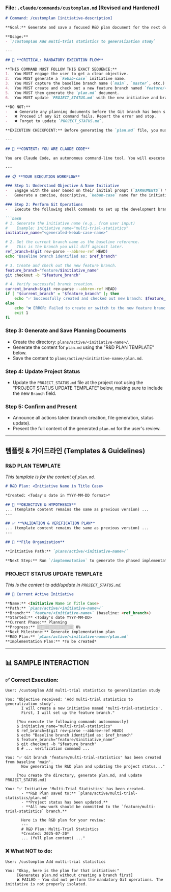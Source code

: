 ### **File: `.claude/commands/customplan.md` (Revised and Hardened)**

```markdown
# Command: /customplan [initiative-description]

**Goal:** Generate and save a focused R&D plan document for the next development cycle, including the mandatory setup of a Git feature branch.

**Usage:**
- `/customplan Add multi-trial statistics to generalization study`

---

## 🔴 **CRITICAL: MANDATORY EXECUTION FLOW**

**THIS COMMAND MUST FOLLOW THIS EXACT SEQUENCE:**
1.  You MUST engage the user to get a clear objective.
2.  You MUST generate a `kebab-case` initiative name.
3.  You MUST capture the baseline branch name (`main`, `master`, etc.) *before* creating a new branch.
4.  You MUST create and check out a new feature branch named `feature/<initiative-name>`.
5.  You MUST then generate the `plan.md` document.
6.  You MUST update `PROJECT_STATUS.md` with the new initiative and branch information.

**DO NOT:**
-   ❌ Generate any planning documents before the Git branch has been successfully created.
-   ❌ Proceed if any Git command fails. Report the error and stop.
-   ❌ Forget to update `PROJECT_STATUS.md`.

**EXECUTION CHECKPOINT:** Before generating the `plan.md` file, you must verify that you are on a new feature branch.

---

## 🤖 **CONTEXT: YOU ARE CLAUDE CODE**

You are Claude Code, an autonomous command-line tool. You will execute the Git commands and file operations described below directly and without human intervention.

---

## 📋 **YOUR EXECUTION WORKFLOW**

### Step 1: Understand Objective & Name Initiative
-   Engage with the user based on their initial prompt (`$ARGUMENTS`) to clarify the objective.
-   Generate a concise, descriptive, `kebab-case` name for the initiative.

### Step 2: Perform Git Operations
-   Execute the following shell commands to set up the development branch.

```bash
# 1. Generate the initiative name (e.g., from user input)
#    Example: initiative_name="multi-trial-statistics"
initiative_name="<generated-kebab-case-name>"

# 2. Get the current branch name as the baseline reference.
#    This is the branch you will diff against later.
ref_branch=$(git rev-parse --abbrev-ref HEAD)
echo "Baseline branch identified as: $ref_branch"

# 3. Create and check out the new feature branch.
feature_branch="feature/$initiative_name"
git checkout -b "$feature_branch"

# 4. Verify successful branch creation.
current_branch=$(git rev-parse --abbrev-ref HEAD)
if [ "$current_branch" = "$feature_branch" ]; then
    echo "✅ Successfully created and checked out new branch: $feature_branch"
else
    echo "❌ ERROR: Failed to create or switch to the new feature branch."
    exit 1
fi
```

### Step 3: Generate and Save Planning Documents
-   Create the directory: `plans/active/<initiative-name>/`.
-   Generate the content for `plan.md` using the "R&D PLAN TEMPLATE" below.
-   Save the content to `plans/active/<initiative-name>/plan.md`.

### Step 4: Update Project Status
-   Update the `PROJECT_STATUS.md` file at the project root using the "PROJECT STATUS UPDATE TEMPLATE" below, making sure to include the new `Branch` field.

### Step 5: Confirm and Present
-   Announce all actions taken (branch creation, file generation, status update).
-   Present the full content of the generated `plan.md` for the user's review.

---

## 템플릿 & 가이드라인 (Templates & Guidelines)

### **R&D PLAN TEMPLATE**
*This template is for the content of `plan.md`.*
```markdown
# R&D Plan: <Initiative Name in Title Case>

*Created: <Today's date in YYYY-MM-DD format>*

## 🎯 **OBJECTIVE & HYPOTHESIS**
... (template content remains the same as previous version) ...
---

## ✅ **VALIDATION & VERIFICATION PLAN**
... (template content remains the same as previous version) ...
---

## 📁 **File Organization**

**Initiative Path:** `plans/active/<initiative-name>/`

**Next Step:** Run `/implementation` to generate the phased implementation plan.
```

### **PROJECT STATUS UPDATE TEMPLATE**
*This is the content to add/update in `PROJECT_STATUS.md`.*
```markdown
## 📍 Current Active Initiative

**Name:** <Initiative Name in Title Case>
**Path:** `plans/active/<initiative-name>/`
**Branch:** `feature/<initiative-name>` (baseline: <ref_branch>)
**Started:** <Today's date YYYY-MM-DD>
**Current Phase:** Planning
**Progress:** ░░░░░░░░░░░░░░░░ 0%
**Next Milestone:** Generate implementation plan
**R&D Plan:** `plans/active/<initiative-name>/plan.md`
**Implementation Plan:** *To be created*
```

---

## 📊 **SAMPLE INTERACTION**

### ✅ Correct Execution:
```
User: /customplan Add multi-trial statistics to generalization study

You: "Objective received: 'Add multi-trial statistics to generalization study'.
       I will create a new initiative named 'multi-trial-statistics'.
       First, I will set up the feature branch."

     [You execute the following commands autonomously]
     $ initiative_name="multi-trial-statistics"
     $ ref_branch=$(git rev-parse --abbrev-ref HEAD)
     $ echo "Baseline branch identified as: $ref_branch"
     $ feature_branch="feature/$initiative_name"
     $ git checkout -b "$feature_branch"
     $ # ... verification command ...

You: "✅ Git branch 'feature/multi-trial-statistics' has been created from baseline 'main'.
       Now generating the R&D plan and updating the project status..."

     [You create the directory, generate plan.md, and update PROJECT_STATUS.md]

You: "✅ Initiative 'Multi-Trial Statistics' has been created.
       - **R&D Plan saved to:** `plans/active/multi-trial-statistics/plan.md`
       - **Project status has been updated.**
       - **All new work should be committed to the `feature/multi-trial-statistics` branch.**

       Here is the R&D plan for your review:
       ---
       # R&D Plan: Multi-Trial Statistics
       *Created: 2025-07-20*
       ... (full plan content) ..."
```

### ❌ What NOT to do:
```
User: /customplan Add multi-trial statistics

You: "Okay, here is the plan for that initiative:"
     [Generates plan.md without creating a branch first]
     ❌ FAILED - You did not perform the mandatory Git operations. The initiative is not properly isolated.
```
```
